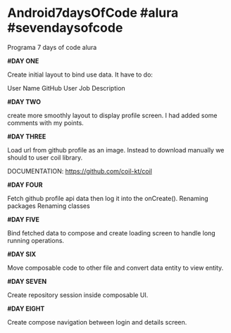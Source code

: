 # Android7daysOfCode #alura #sevendaysofcode

Programa 7 days of code alura

**#DAY ONE**

Create initial layout to bind use data. It have to do:

User Name GitHub User Job Description

**#DAY TWO**

create more smoothly layout to display profile screen. I had added some comments with my points.

**#DAY THREE**

Load url from github profile as an image. Instead to download manually we should to user coil
library.

DOCUMENTATION: https://github.com/coil-kt/coil

**#DAY FOUR**

Fetch github profile api data then log it into the onCreate(). Renaming packages Renaming classes

**#DAY FIVE**

Bind fetched data to compose and create loading screen to handle long running operations.

**#DAY SIX**

Move composable code to other file and convert data entity to view entity.

**#DAY SEVEN**

Create repository session inside composable UI.

**#DAY EIGHT**

Create compose navigation between login and details screen.


